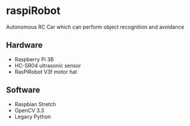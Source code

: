# raspiRobot
Autonomous RC Car which can perform object recognition and avoidance

## Hardware
* Raspberry Pi 3B
* HC-SR04 ultrasonic sensor
* RasPiRobot V3f motor hat

## Software
* Raspbian Stretch
* OpenCV 3.3
* Legacy Python

